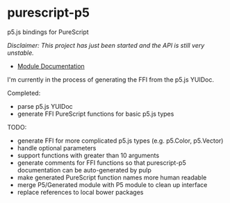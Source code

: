 # purescript-p5

p5.js bindings for PureScript

*Disclaimer: This project has just been started and the API is still very unstable.*

- [Module Documentation](generated-docs/)


I'm currently in the process of generating the FFI from the p5.js YUIDoc.

Completed:
  * parse p5.js YUIDoc
  * generate FFI PureScript functions for basic p5.js types

TODO:
  * generate FFI for more complicated p5.js types (e.g. p5.Color, p5.Vector)
  * handle optional parameters
  * support functions with greater than 10 arguments
  * generate comments for FFI functions so that purescript-p5 documentation can be auto-generated by pulp
  * make generated PureScript function names more human readable
  * merge P5/Generated module with P5 module to clean up interface
  * replace references to local bower packages

